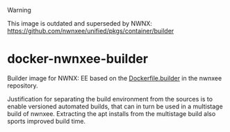 > [!WARNING]  
> This image is outdated and superseded by NWNX: https://github.com/nwnxee/unified/pkgs/container/builder

# docker-nwnxee-builder

Builder image for NWNX: EE based on the [Dockerfile.builder](https://github.com/nwnxee/unified/blob/master/Dockerfile.builder) in the nwnxee repository.

Justification for separating the build environment from the sources is to enable versioned automated builds, that can in turn be used in a multistage build of nwnxee. Extracting the apt installs from the multistage build also sports improved build time.
